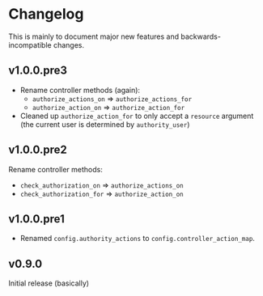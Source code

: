 # Changelog

This is mainly to document major new features and backwards-incompatible changes.

## v1.0.0.pre3

- Rename controller methods (again):
  - `authorize_actions_on` => `authorize_actions_for`
  - `authorize_action_on` => `authorize_action_for`
- Cleaned up `authorize_action_for` to only accept a `resource` argument (the
  current user is determined by `authority_user`)

## v1.0.0.pre2

Rename controller methods:

- `check_authorization_on`  => `authorize_actions_on`
- `check_authorization_for` => `authorize_action_on`

## v1.0.0.pre1

- Renamed `config.authority_actions` to `config.controller_action_map`.

## v0.9.0

Initial release (basically)
